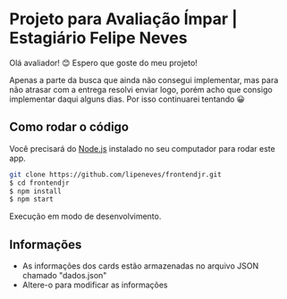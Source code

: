 # Projeto para Avaliação Ímpar | Estagiário Felipe Neves

Olá avaliador! 😊
Espero que goste do meu projeto!

Apenas a parte da busca que ainda não consegui implementar, mas para não atrasar com a entrega resolvi enviar logo, porém acho que consigo implementar daqui alguns dias. Por isso continuarei tentando 😀

## Como rodar o código

Você precisará do [Node.js](https://nodejs.org) instalado no seu computador para rodar este app.

```bash
git clone https://github.com/lipeneves/frontendjr.git
$ cd frontendjr
$ npm install
$ npm start
```

Execução em modo de desenvolvimento. <br/>

## Informações

- As informações dos cards estão armazenadas no arquivo JSON chamado "dados.json"
- Altere-o para modificar as informações
